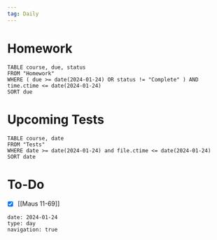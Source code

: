```yaml
---
tag: Daily
---
```

# Homework
```dataview
TABLE course, due, status
FROM "Homework" 
WHERE ( due >= date(2024-01-24) OR status != "Complete" ) AND time.ctime <= date(2024-01-24)
SORT due
```
# Upcoming Tests
```dataview
TABLE course, date
FROM "Tests" 
WHERE date >= date(2024-01-24) and file.ctime <= date(2024-01-24)
SORT date
```
# To-Do
- [x] [[Maus 11-69]]

```gEvent
date: 2024-01-24
type: day
navigation: true
```